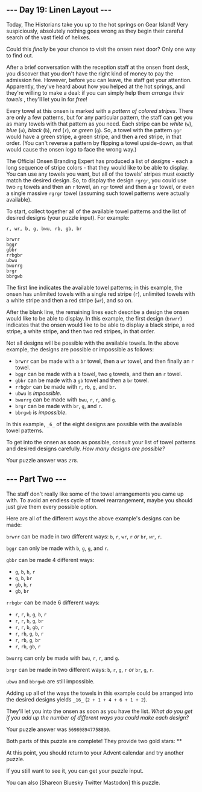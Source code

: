 ## \--- Day 19: Linen Layout ---

Today, The Historians take you up to the hot springs on Gear Island! Very
suspiciously, absolutely nothing goes wrong as they begin their careful search
of the vast field of helixes.

Could this _finally_ be your chance to visit the onsen next door? Only one way
to find out.

After a brief conversation with the reception staff at the onsen front desk,
you discover that you don't have the right kind of money to pay the admission
fee. However, before you can leave, the staff get your attention. Apparently,
they've heard about how you helped at the hot springs, and they're willing to
make a deal: if you can simply help them _arrange their towels_ , they'll let
you in for _free_!

Every towel at this onsen is marked with a _pattern of colored stripes_. There
are only a few patterns, but for any particular pattern, the staff can get you
as many towels with that pattern as you need. Each stripe can be _white_
(`w`), _blue_ (`u`), _black_ (`b`), _red_ (`r`), or _green_ (`g`). So, a towel
with the pattern `ggr` would have a green stripe, a green stripe, and then a
red stripe, in that order. (You can't reverse a pattern by flipping a towel
upside-down, as that would cause the onsen logo to face the wrong way.)

The Official Onsen Branding Expert has produced a list of _designs_ \- each a
long sequence of stripe colors - that they would like to be able to display.
You can use any towels you want, but all of the towels' stripes must exactly
match the desired design. So, to display the design `rgrgr`, you could use two
`rg` towels and then an `r` towel, an `rgr` towel and then a `gr` towel, or
even a single massive `rgrgr` towel (assuming such towel patterns were
actually available).

To start, collect together all of the available towel patterns and the list of
desired designs (your puzzle input). For example:

    
    
    r, wr, b, g, bwu, rb, gb, br
    
    brwrr
    bggr
    gbbr
    rrbgbr
    ubwu
    bwurrg
    brgr
    bbrgwb
    

The first line indicates the available towel patterns; in this example, the
onsen has unlimited towels with a single red stripe (`r`), unlimited towels
with a white stripe and then a red stripe (`wr`), and so on.

After the blank line, the remaining lines each describe a design the onsen
would like to be able to display. In this example, the first design (`brwrr`)
indicates that the onsen would like to be able to display a black stripe, a
red stripe, a white stripe, and then two red stripes, in that order.

Not all designs will be possible with the available towels. In the above
example, the designs are possible or impossible as follows:

  * `brwrr` can be made with a `br` towel, then a `wr` towel, and then finally an `r` towel.
  * `bggr` can be made with a `b` towel, two `g` towels, and then an `r` towel.
  * `gbbr` can be made with a `gb` towel and then a `br` towel.
  * `rrbgbr` can be made with `r`, `rb`, `g`, and `br`.
  * `ubwu` is _impossible_.
  * `bwurrg` can be made with `bwu`, `r`, `r`, and `g`.
  * `brgr` can be made with `br`, `g`, and `r`.
  * `bbrgwb` is _impossible_.

In this example, `_6_` of the eight designs are possible with the available
towel patterns.

To get into the onsen as soon as possible, consult your list of towel patterns
and desired designs carefully. _How many designs are possible?_

Your puzzle answer was `278`.

## \--- Part Two ---

The staff don't really like some of the towel arrangements you came up with.
To avoid an endless cycle of towel rearrangement, maybe you should just give
them every possible option.

Here are all of the different ways the above example's designs can be made:

`brwrr` can be made in two different ways: `b`, `r`, `wr`, `r` _or_ `br`,
`wr`, `r`.

`bggr` can only be made with `b`, `g`, `g`, and `r`.

`gbbr` can be made 4 different ways:

  * `g`, `b`, `b`, `r`
  * `g`, `b`, `br`
  * `gb`, `b`, `r`
  * `gb`, `br`

`rrbgbr` can be made 6 different ways:

  * `r`, `r`, `b`, `g`, `b`, `r`
  * `r`, `r`, `b`, `g`, `br`
  * `r`, `r`, `b`, `gb`, `r`
  * `r`, `rb`, `g`, `b`, `r`
  * `r`, `rb`, `g`, `br`
  * `r`, `rb`, `gb`, `r`

`bwurrg` can only be made with `bwu`, `r`, `r`, and `g`.

`brgr` can be made in two different ways: `b`, `r`, `g`, `r` _or_ `br`, `g`,
`r`.

`ubwu` and `bbrgwb` are still impossible.

Adding up all of the ways the towels in this example could be arranged into
the desired designs yields `_16_` (`2 + 1 + 4 + 6 + 1 + 2`).

They'll let you into the onsen as soon as you have the list. _What do you get
if you add up the number of different ways you could make each design?_

Your puzzle answer was `569808947758890`.

Both parts of this puzzle are complete! They provide two gold stars: **

At this point, you should return to your Advent calendar and try another
puzzle.

If you still want to see it, you can get your puzzle input.

You can also [Shareon Bluesky Twitter Mastodon] this puzzle.

